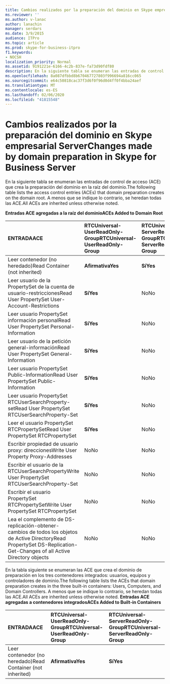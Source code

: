 ```yaml
---
title: Cambios realizados por la preparación del dominio en Skype empresarial Server
ms.reviewer: ''
ms.author: v-lanac
author: lanachin
manager: serdars
ms.date: 3/9/2015
audience: ITPro
ms.topic: article
ms.prod: skype-for-business-itpro
f1.keywords:
- NOCSH
localization_priority: Normal
ms.assetid: 9191221e-6166-4c2b-837e-fa73d90fdf80
description: En la siguiente tabla se enumeran las entradas de control de acceso (ACE) que crea la preparación del dominio en la raíz del dominio. A menos que se indique lo contrario, se heredan todas las ACE.
ms.openlocfilehash: 8a087dfbbd8b670467727803f996694a816cc065
ms.sourcegitcommit: e64c50818cac37f3d6f0f96d0d4ff0f4bba24aef
ms.translationtype: MT
ms.contentlocale: es-ES
ms.lasthandoff: 02/06/2020
ms.locfileid: "41815548"
---
```

# <a name="changes-made-by-domain-preparation-in-skype-for-business-server"></a><span data-ttu-id="3069a-104">Cambios realizados por la preparación del dominio en Skype empresarial Server</span><span class="sxs-lookup"><span data-stu-id="3069a-104">Changes made by domain preparation in Skype for Business Server</span></span>
 
<span data-ttu-id="3069a-105">En la siguiente tabla se enumeran las entradas de control de acceso (ACE) que crea la preparación del dominio en la raíz del dominio.</span><span class="sxs-lookup"><span data-stu-id="3069a-105">The following table lists the access control entries (ACEs) that domain preparation creates on the domain root.</span></span> <span data-ttu-id="3069a-106">A menos que se indique lo contrario, se heredan todas las ACE.</span><span class="sxs-lookup"><span data-stu-id="3069a-106">All ACEs are inherited unless otherwise noted.</span></span>
  
<span data-ttu-id="3069a-107">**Entradas ACE agregadas a la raíz del dominio**</span><span class="sxs-lookup"><span data-stu-id="3069a-107">**ACEs Added to Domain Root**</span></span>

|<span data-ttu-id="3069a-108">**ENTRADA**</span><span class="sxs-lookup"><span data-stu-id="3069a-108">**ACE**</span></span>|<span data-ttu-id="3069a-109">**RTCUniversal-UserReadOnly-Group**</span><span class="sxs-lookup"><span data-stu-id="3069a-109">**RTCUniversal-UserReadOnly-Group**</span></span>|<span data-ttu-id="3069a-110">**RTCUniversal-ServerReadOnly-Group**</span><span class="sxs-lookup"><span data-stu-id="3069a-110">**RTCUniversal-ServerReadOnly-Group**</span></span>|<span data-ttu-id="3069a-111">**RTCUniversal-UserAdmins**</span><span class="sxs-lookup"><span data-stu-id="3069a-111">**RTCUniversal-UserAdmins**</span></span>|<span data-ttu-id="3069a-112">**RTCHSUniversal-servicios**</span><span class="sxs-lookup"><span data-stu-id="3069a-112">**RTCHSUniversal-Services**</span></span>|<span data-ttu-id="3069a-113">**Autenticados: usuarios**</span><span class="sxs-lookup"><span data-stu-id="3069a-113">**Authenticated-Users**</span></span>|
|:-----|:-----|:-----|:-----|:-----|:-----|
|<span data-ttu-id="3069a-114">Leer contenedor (no heredado)</span><span class="sxs-lookup"><span data-stu-id="3069a-114">Read Container (not inherited)</span></span>  <br/> |<span data-ttu-id="3069a-115">**Afirmativa**</span><span class="sxs-lookup"><span data-stu-id="3069a-115">**Yes**</span></span> <br/> |<span data-ttu-id="3069a-116">**Sí**</span><span class="sxs-lookup"><span data-stu-id="3069a-116">**Yes**</span></span> <br/> |<span data-ttu-id="3069a-117">No</span><span class="sxs-lookup"><span data-stu-id="3069a-117">No</span></span>  <br/> |<span data-ttu-id="3069a-118">No</span><span class="sxs-lookup"><span data-stu-id="3069a-118">No</span></span>  <br/> |<span data-ttu-id="3069a-119">No</span><span class="sxs-lookup"><span data-stu-id="3069a-119">No</span></span>  <br/> |
|<span data-ttu-id="3069a-120">Leer usuario de la PropertySet de la cuenta de usuario-restricciones</span><span class="sxs-lookup"><span data-stu-id="3069a-120">Read User PropertySet User-Account-Restrictions</span></span>  <br/> |<span data-ttu-id="3069a-121">**Sí**</span><span class="sxs-lookup"><span data-stu-id="3069a-121">**Yes**</span></span> <br/> |<span data-ttu-id="3069a-122">No</span><span class="sxs-lookup"><span data-stu-id="3069a-122">No</span></span>  <br/> |<span data-ttu-id="3069a-123">No</span><span class="sxs-lookup"><span data-stu-id="3069a-123">No</span></span>  <br/> |<span data-ttu-id="3069a-124">No</span><span class="sxs-lookup"><span data-stu-id="3069a-124">No</span></span>  <br/> |<span data-ttu-id="3069a-125">No</span><span class="sxs-lookup"><span data-stu-id="3069a-125">No</span></span>  <br/> |
|<span data-ttu-id="3069a-126">Leer usuario PropertySet información personal</span><span class="sxs-lookup"><span data-stu-id="3069a-126">Read User PropertySet Personal-Information</span></span>  <br/> |<span data-ttu-id="3069a-127">**Sí**</span><span class="sxs-lookup"><span data-stu-id="3069a-127">**Yes**</span></span> <br/> |<span data-ttu-id="3069a-128">No</span><span class="sxs-lookup"><span data-stu-id="3069a-128">No</span></span>  <br/> |<span data-ttu-id="3069a-129">No</span><span class="sxs-lookup"><span data-stu-id="3069a-129">No</span></span>  <br/> |<span data-ttu-id="3069a-130">No</span><span class="sxs-lookup"><span data-stu-id="3069a-130">No</span></span>  <br/> |<span data-ttu-id="3069a-131">No</span><span class="sxs-lookup"><span data-stu-id="3069a-131">No</span></span>  <br/> |
|<span data-ttu-id="3069a-132">Leer usuario de la petición general-información</span><span class="sxs-lookup"><span data-stu-id="3069a-132">Read User PropertySet General-Information</span></span>  <br/> |<span data-ttu-id="3069a-133">**Sí**</span><span class="sxs-lookup"><span data-stu-id="3069a-133">**Yes**</span></span> <br/> |<span data-ttu-id="3069a-134">No</span><span class="sxs-lookup"><span data-stu-id="3069a-134">No</span></span>  <br/> |<span data-ttu-id="3069a-135">No</span><span class="sxs-lookup"><span data-stu-id="3069a-135">No</span></span>  <br/> |<span data-ttu-id="3069a-136">No</span><span class="sxs-lookup"><span data-stu-id="3069a-136">No</span></span>  <br/> |<span data-ttu-id="3069a-137">No</span><span class="sxs-lookup"><span data-stu-id="3069a-137">No</span></span>  <br/> |
|<span data-ttu-id="3069a-138">Leer usuario PropertySet Public-Information</span><span class="sxs-lookup"><span data-stu-id="3069a-138">Read User PropertySet Public-Information</span></span>  <br/> |<span data-ttu-id="3069a-139">**Sí**</span><span class="sxs-lookup"><span data-stu-id="3069a-139">**Yes**</span></span> <br/> |<span data-ttu-id="3069a-140">No</span><span class="sxs-lookup"><span data-stu-id="3069a-140">No</span></span>  <br/> |<span data-ttu-id="3069a-141">No</span><span class="sxs-lookup"><span data-stu-id="3069a-141">No</span></span>  <br/> |<span data-ttu-id="3069a-142">No</span><span class="sxs-lookup"><span data-stu-id="3069a-142">No</span></span>  <br/> |<span data-ttu-id="3069a-143">No</span><span class="sxs-lookup"><span data-stu-id="3069a-143">No</span></span>  <br/> |
|<span data-ttu-id="3069a-144">Leer usuario PropertySet RTCUserSearchProperty-set</span><span class="sxs-lookup"><span data-stu-id="3069a-144">Read User PropertySet RTCUserSearchProperty-Set</span></span>  <br/> |<span data-ttu-id="3069a-145">**Sí**</span><span class="sxs-lookup"><span data-stu-id="3069a-145">**Yes**</span></span> <br/> |<span data-ttu-id="3069a-146">No</span><span class="sxs-lookup"><span data-stu-id="3069a-146">No</span></span>  <br/> |<span data-ttu-id="3069a-147">No</span><span class="sxs-lookup"><span data-stu-id="3069a-147">No</span></span>  <br/> |<span data-ttu-id="3069a-148">No</span><span class="sxs-lookup"><span data-stu-id="3069a-148">No</span></span>  <br/> |<span data-ttu-id="3069a-149">**Sí**</span><span class="sxs-lookup"><span data-stu-id="3069a-149">**Yes**</span></span> <br/> |
|<span data-ttu-id="3069a-150">Leer el usuario PropertySet RTCPropertySet</span><span class="sxs-lookup"><span data-stu-id="3069a-150">Read User PropertySet RTCPropertySet</span></span>  <br/> |<span data-ttu-id="3069a-151">**Sí**</span><span class="sxs-lookup"><span data-stu-id="3069a-151">**Yes**</span></span> <br/> |<span data-ttu-id="3069a-152">No</span><span class="sxs-lookup"><span data-stu-id="3069a-152">No</span></span>  <br/> |<span data-ttu-id="3069a-153">No</span><span class="sxs-lookup"><span data-stu-id="3069a-153">No</span></span>  <br/> |<span data-ttu-id="3069a-154">No</span><span class="sxs-lookup"><span data-stu-id="3069a-154">No</span></span>  <br/> |<span data-ttu-id="3069a-155">No</span><span class="sxs-lookup"><span data-stu-id="3069a-155">No</span></span>  <br/> |
|<span data-ttu-id="3069a-156">Escribir propiedad de usuario proxy: direcciones</span><span class="sxs-lookup"><span data-stu-id="3069a-156">Write User Property Proxy-Addresses</span></span>  <br/> |<span data-ttu-id="3069a-157">No</span><span class="sxs-lookup"><span data-stu-id="3069a-157">No</span></span>  <br/> |<span data-ttu-id="3069a-158">No</span><span class="sxs-lookup"><span data-stu-id="3069a-158">No</span></span>  <br/> |<span data-ttu-id="3069a-159">**Sí**</span><span class="sxs-lookup"><span data-stu-id="3069a-159">**Yes**</span></span> <br/> |<span data-ttu-id="3069a-160">No</span><span class="sxs-lookup"><span data-stu-id="3069a-160">No</span></span>  <br/> |<span data-ttu-id="3069a-161">No</span><span class="sxs-lookup"><span data-stu-id="3069a-161">No</span></span>  <br/> |
|<span data-ttu-id="3069a-162">Escribir el usuario de la RTCUserSearchProperty</span><span class="sxs-lookup"><span data-stu-id="3069a-162">Write User PropertySet RTCUserSearchProperty-Set</span></span>  <br/> |<span data-ttu-id="3069a-163">No</span><span class="sxs-lookup"><span data-stu-id="3069a-163">No</span></span>  <br/> |<span data-ttu-id="3069a-164">No</span><span class="sxs-lookup"><span data-stu-id="3069a-164">No</span></span>  <br/> |<span data-ttu-id="3069a-165">**Sí**</span><span class="sxs-lookup"><span data-stu-id="3069a-165">**Yes**</span></span> <br/> |<span data-ttu-id="3069a-166">No</span><span class="sxs-lookup"><span data-stu-id="3069a-166">No</span></span>  <br/> |<span data-ttu-id="3069a-167">No</span><span class="sxs-lookup"><span data-stu-id="3069a-167">No</span></span>  <br/> |
|<span data-ttu-id="3069a-168">Escribir el usuario PropertySet RTCPropertySet</span><span class="sxs-lookup"><span data-stu-id="3069a-168">Write User PropertySet RTCPropertySet</span></span>  <br/> |<span data-ttu-id="3069a-169">No</span><span class="sxs-lookup"><span data-stu-id="3069a-169">No</span></span>  <br/> |<span data-ttu-id="3069a-170">No</span><span class="sxs-lookup"><span data-stu-id="3069a-170">No</span></span>  <br/> |<span data-ttu-id="3069a-171">**Sí**</span><span class="sxs-lookup"><span data-stu-id="3069a-171">**Yes**</span></span> <br/> |<span data-ttu-id="3069a-172">No</span><span class="sxs-lookup"><span data-stu-id="3069a-172">No</span></span>  <br/> |<span data-ttu-id="3069a-173">No</span><span class="sxs-lookup"><span data-stu-id="3069a-173">No</span></span>  <br/> |
|<span data-ttu-id="3069a-174">Lea el complemento de DS-replicación-obtener-cambios de todos los objetos de Active Directory</span><span class="sxs-lookup"><span data-stu-id="3069a-174">Read PropertySet DS-Replication-Get-Changes of all Active Directory objects</span></span>  <br/> |<span data-ttu-id="3069a-175">No</span><span class="sxs-lookup"><span data-stu-id="3069a-175">No</span></span>  <br/> |<span data-ttu-id="3069a-176">No</span><span class="sxs-lookup"><span data-stu-id="3069a-176">No</span></span>  <br/> |<span data-ttu-id="3069a-177">No</span><span class="sxs-lookup"><span data-stu-id="3069a-177">No</span></span>  <br/> |<span data-ttu-id="3069a-178">**Sí**</span><span class="sxs-lookup"><span data-stu-id="3069a-178">**Yes**</span></span> <br/> |<span data-ttu-id="3069a-179">No</span><span class="sxs-lookup"><span data-stu-id="3069a-179">No</span></span>  <br/> |
   
<span data-ttu-id="3069a-180">En la tabla siguiente se enumeran las ACE que crea el dominio de preparación en los tres contenedores integrados: usuarios, equipos y controladores de dominio.</span><span class="sxs-lookup"><span data-stu-id="3069a-180">The following table lists the ACEs that domain preparation creates in the three built-in containers: Users, Computers, and Domain Controllers.</span></span> <span data-ttu-id="3069a-181">A menos que se indique lo contrario, se heredan todas las ACE.</span><span class="sxs-lookup"><span data-stu-id="3069a-181">All ACEs are inherited unless otherwise noted.</span></span>
<span data-ttu-id="3069a-182">**Entradas ACE agregadas a contenedores integrados**</span><span class="sxs-lookup"><span data-stu-id="3069a-182">**ACEs Added to Built-in Containers**</span></span>

|<span data-ttu-id="3069a-183">**ENTRADA**</span><span class="sxs-lookup"><span data-stu-id="3069a-183">**ACE**</span></span>|<span data-ttu-id="3069a-184">**RTCUniversal-UserReadOnly-Group**</span><span class="sxs-lookup"><span data-stu-id="3069a-184">**RTCUniversal-UserReadOnly-Group**</span></span>|<span data-ttu-id="3069a-185">**RTCUniversal-ServerReadOnly-Group**</span><span class="sxs-lookup"><span data-stu-id="3069a-185">**RTCUniversal-ServerReadOnly-Group**</span></span>|
|:-----|:-----|:-----|
|<span data-ttu-id="3069a-186">Leer contenedor (no heredado)</span><span class="sxs-lookup"><span data-stu-id="3069a-186">Read Container (not inherited)</span></span>  <br/> |<span data-ttu-id="3069a-187">**Afirmativa**</span><span class="sxs-lookup"><span data-stu-id="3069a-187">**Yes**</span></span> <br/> |<span data-ttu-id="3069a-188">**Sí**</span><span class="sxs-lookup"><span data-stu-id="3069a-188">**Yes**</span></span> <br/> |
   

